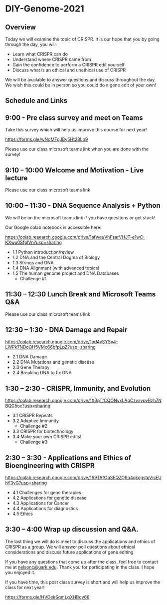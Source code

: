 # DIY-Genome-2021
## Overview
Today we will examine the topic of CRISPR. It is our hope that you by going through the day, you will:
* Learn what CRISPR can do
* Understand where CRISPR came from
* Gain the confidence to perform a CRISPR edit yourself
* Discuss what is an ethical and unethical use of CRISPR

We will be available to answer questions and discuss throughout the day. We wish this could be in person so you could do a gene edit of your own!


## Schedule and Links

## 9:00 - Pre class survey and meet on Teams
Take this survey which will help us improve this course for next year!

https://forms.gle/wNdMFgJBy5Ht28Lo9

Please use our class microsoft teams link when you are done with the survey!


## 9:10 – 10:00 Welcome and Motivation - Live lecture
Please use our class microsoft teams link

  
## 10:00 – 11:30 - DNA Sequence Analysis + Python

We will be on the microsoft teams link if you have questions or get stuck!

Our Google colab notebook is accessible here:

https://colab.research.google.com/drive/1afweuVhFsarVHJT-e1wC-KXwu0SfplVn?usp=sharing

* 1.1 Python introduction/review
* 1.2 DNA and the Central Dogma of Biology
* 1.3 Strings and DNA
* 1.4 DNA Alignment (with advanced topics)
* 1.5 The human genome project and DNA Databases
  * Challenge #1
  

## 11:30 – 12:30 Lunch Break and Microsoft Teams Q&A
Please use our class microsoft teams link
  
## 12:30 – 1:30 - DNA Damage and Repair
https://colab.research.google.com/drive/1od4vSYSv4-LWPk7NDoQH5VMc66bfpLpZ?usp=sharing

* 2.1 DNA Damage
* 2.2 DNA Mutations and genetic disease
* 2.3 Gene Therapy
* 2.4 Breaking DNA to fix DNA
  
## 1:30 – 2:30 - CRISPR, Immunity, and Evolution
https://colab.research.google.com/drive/1X3pTfCQONvxLAqCzvaypvRzh7NBQG5oc?usp=sharing

* 3.1 CRISPR Repeats
* 3.2 Adaptive Immunity
  * Challenge #2 
* 3.3 CRISPR for biotechnology
* 3.4 Make your own CRISPR edits!
  * Challenge #3
  
## 2:30 – 3:30 - Applications and Ethics of Bioengineering with CRISPR
https://colab.research.google.com/drive/169TAfOqSEQZO9q4qkcgstpVisEUhY3yG?usp=sharing

* 4.1 Challenges for gene therapies
* 4.2 Applications for genetic disease
* 4.3 Applications for Cancer
* 4.4 Applications for diagnostics
* 4.5 Ethics
  
## 3:30 – 4:00 Wrap up discussion and Q&A.
The last thing we will do is meet to discuss the applications and ethics of CRISPR as a group. We will answer poll questions about ethical considerations and discuss future applications of gene editing. 

If you have any questions that come up after the class, feel free to contact me at nelsonc@uark.edu. Thank you for participating in the class. I hope you enjoyed it.


If you have time, this post class survey is short and will help us improve the class for next year!

https://forms.gle/HVDekSqmLgXHBgv68
